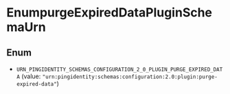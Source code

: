 

# EnumpurgeExpiredDataPluginSchemaUrn

## Enum


* `URN_PINGIDENTITY_SCHEMAS_CONFIGURATION_2_0_PLUGIN_PURGE_EXPIRED_DATA` (value: `"urn:pingidentity:schemas:configuration:2.0:plugin:purge-expired-data"`)



